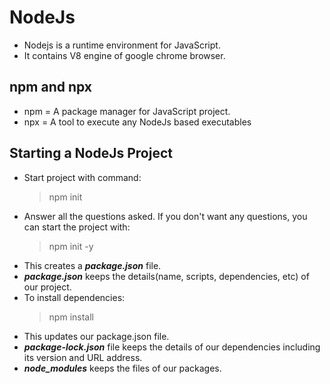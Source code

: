 # NodeJs

- Nodejs is a runtime environment for JavaScript.
- It contains V8 engine of google chrome browser.

## npm and npx

- npm = A package manager for JavaScript project.
- npx = A tool to execute any NodeJs based executables

## Starting a NodeJs Project

- Start project with command:
  > npm init
- Answer all the questions asked. If you don't want any questions, you can start the project with:
  > npm init -y
- This creates a **_package.json_** file.
- **_package.json_** keeps the details(name, scripts, dependencies, etc) of our project.
- To install dependencies:
  > npm install <name-of-the-package>
- This updates our package.json file.
- **_package-lock.json_** file keeps the details of our dependencies including its version and URL address.
- **_node_modules_** keeps the files of our packages.
